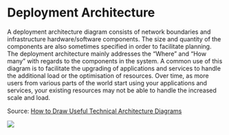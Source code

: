 <!--
{
  "order":2,
  "title": "Deployment Architecture Diagram"
}
-->

# Deployment Architecture

A deployment architecture diagram consists of network boundaries and infrastructure hardware/software components. The size and quantity of the components are also sometimes specified in order to facilitate planning.
The deployment architecture mainly addresses the “Where” and “How many” with regards to the components in the system.
A common use of this diagram is to facilitate the upgrading of applications and services to handle the additional load or the optimisation of resources. Over time, as more users from various parts of the world start using your applications and services, your existing resources may not be able to handle the increased scale and load.

Source: [How to Draw Useful Technical Architecture Diagrams](https://medium.com/the-internal-startup/how-to-draw-useful-technical-architecture-diagrams-2d20c9fda90d)

<!--
@startuml
package "Cloud"{
  package "zone us-east-1"{
    package "ecomm VPC: ghjkl"{

      package "Public subnet: abcde" as pub-sub{
        [AWS ELB: abcde xyz] #Orange
      }

      package "Private subnet: efgh" as priv-sub{

        package "Presentation Layer: AWS EC2" as presentation{
          [ecommerce-web] as ec #DeepSkyBlue
          [delivery-dashboard-web] as dd
          ec -[hidden]d-> dd
        }
        package "Business Logic Layer: AWS EC2" as bussiness{
          [employee-api] as e #DeepSkyBlue
          [payment-api] as p #DeepSkyBlue
          [accounting-api] #DeepSkyBlue
          e -[hidden]d-> p
        }

        package "Data Storage Layer" as data{
            [Mysql 5.7 \n AWS RDS] as my #Orange
            [AWS S3] as s3 #Orange
            my -[hidden]d-> s3
        }

        package "Shared/Common Services:" as common{
            [iam] as i #DeepSkyBlue
            [aws-cloud-watch] as acw #Orange
            i -[hidden]d-> acw
        }
      }
    }
  }
}

legend right
    |Color| Deployment Type |
    |<#Orange>| aws-service|
    |<#DeepSkyBlue>| docker|
    |<#LemonChiffon>| manual|
endlegend

left to right direction
@enduml
-->

![](https://www.plantuml.com/plantuml/png/VPBDZjCy58RtlOgZpZhV9nWXf0gDXgRiYXWH18kXYnFxD37rJ_1FIuRElUCwLUJG3fNQg7wV73zludldqVgWvAn3jiE6O5vA4_ZyzmnWN7eocY2uWj3vubNAifIOKGg-FfGBQDeVEndp16J8GwYbOE12hSal06l6QGxee0jr4LVJnFHvVF-jWW_hvHc2N_tJ1cu-MTGDdQ7do_5MxD7JE9-sJJkCZq4-FrukRYL7sgCNHiCQUx8BI0hbws52be-M9y_KcYoZua3rveGIWviLKLVj-gKCbCESfDYJxGkEhgqDMZxUnNa64eFYiHMSazxmuYuFdo_Tby49JSx1sZI2NRElWnkGgRhgfEc92kp4OFwYU8Uz8kr7ifkGaAF8c0dQ2zqa-gMHD6tOPGKl6wxG8rJUsFXlw9TgyRYSDugxV-pTJmbl_diBttLw19zNLJ9M_VJuvEUikas8kxsAg7wY6h5_kbOjMkB_bqOfew4YknUCt289ixJubx90bRONbuzgPF3W2YPDuCK1FMiJZ-nmrLTCTIEM-URN-1k_iOEaXZG7AvhMf-HO6cdi4LRKIPFUF7pfEuBZaBuxRtjtX9EO6pgEOTOY4jom7TanN9Cokcp5TcjqJ1NgWF8u8yq7YvFDreCtWmvmOObvOVJiFgP1oJy0)
